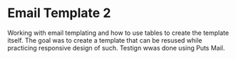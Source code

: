 # Email Template 2

Working with email templating and how to use tables to create the template itself. The goal was to create a template that can be resused while practicing responsive design of such. Testign wwas done using Puts Mail. 
